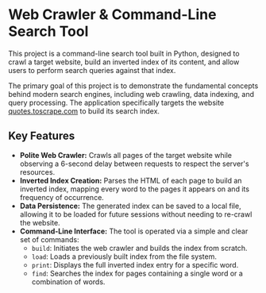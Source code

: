 # Web Crawler & Command-Line Search Tool

This project is a command-line search tool built in Python, designed to crawl a target website, build an inverted index of its content, and allow users to perform search queries against that index.

The primary goal of this project is to demonstrate the fundamental concepts behind modern search engines, including web crawling, data indexing, and query processing. The application specifically targets the website [quotes.toscrape.com](http://quotes.toscrape.com/) to build its search index.

## Key Features

*   **Polite Web Crawler:** Crawls all pages of the target website while observing a 6-second delay between requests to respect the server's resources.
*   **Inverted Index Creation:** Parses the HTML of each page to build an inverted index, mapping every word to the pages it appears on and its frequency of occurrence.
*   **Data Persistence:** The generated index can be saved to a local file, allowing it to be loaded for future sessions without needing to re-crawl the website.
*   **Command-Line Interface:** The tool is operated via a simple and clear set of commands:
    *   `build`: Initiates the web crawler and builds the index from scratch.
    *   `load`: Loads a previously built index from the file system.
    *   `print`: Displays the full inverted index entry for a specific word.
    *   `find`: Searches the index for pages containing a single word or a combination of words.
